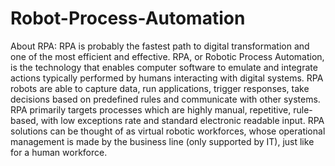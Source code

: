 # Robot-Process-Automation

About RPA:
RPA is probably the fastest path to digital transformation and one of the most efficient and effective. RPA, or Robotic Process Automation, is the technology that enables computer software to emulate and integrate actions typically performed by humans interacting with digital systems. RPA robots are able to capture data, run applications, trigger responses, take decisions based on predefined rules and communicate with other systems. RPA primarily targets processes which are highly manual, repetitive, rule-based, with low exceptions rate and standard electronic readable input. RPA solutions can be thought of as virtual robotic workforces, whose operational management is made by the business line (only supported by IT), just like for a human workforce.

